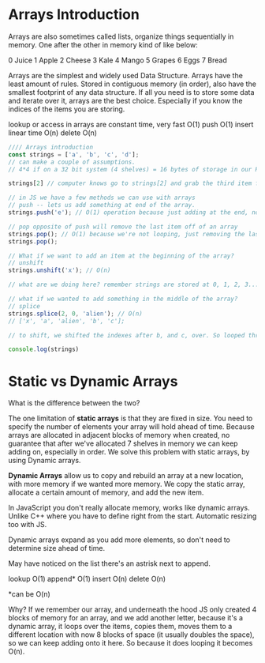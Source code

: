 # Arrays Introduction

Arrays are also sometimes called lists, organize things sequentially in memory. One after the other in memory kind of like below:

0 Juice 
1 Apple 
2 Cheese
3 Kale 
4 Mango
5 Grapes
6 Eggs 
7 Bread

Arrays are the simplest and widely used Data Structure. Arrays have the least amount of rules. Stored in contiguous memory (in order), also have the smallest footprint of any data structure. If all you need is to store some data and iterate over it, arrays are the best choice. Especially if you know the indices of the items you are storing. 

lookup or access in arrays are constant time, very fast O(1)
push O(1)
insert linear time O(n)
delete O(n)

```js
//// Arrays introduction 
const strings = ['a', 'b', 'c', 'd'];
// can make a couple of assumptions. 
// 4*4 if on a 32 bit system (4 shelves) = 16 bytes of storage in our RAM. Computer now knows where to find these items

strings[2] // computer knows go to strings[2] and grab the third item from where the array is stored on your memory. 

// in JS we have a few methods we can use with arrays 
// push -- lets us add something at end of the array. 
strings.push('e'); // O(1) operation because just adding at the end, not looping through anything. 

// pop opposite of push will remove the last item off of an array 
strings.pop(); // O(1) because we're not looping, just removing the last item and computer knows where its stored
strings.pop();

// What if we want to add an item at the beginning of the array? 
// unshift 
strings.unshift('x'); // O(n) 

// what are we doing here? remember strings are stored at 0, 1, 2, 3... etc for the array. When we add x with unshift, all of a sudden adding x into the array, but we now have to shift the numbers one spot, because the indexes are still in order. 0 is now x, then 1, 2, 3, 4. Just by doing this, iterated and looped through everything, and reassigned the indexes. So it's O(n). Depending on the size of the array that's how long it will take with looping. 

// what if we wanted to add something in the middle of the array? 
// splice 
strings.splice(2, 0, 'alien'); // O(n)
// ['x', 'a', 'alien', 'b', 'c'];

// to shift, we shifted the indexes after b, and c, over. So looped through after that. So it's O(n/2) because we did half of the array. But our rule of removing constants and simplifying, it becomes O(n)

console.log(strings)
```

# Static vs Dynamic Arrays 

What is the difference between the two?

The one limitation of **static arrays** is that they are fixed in size. You need to specify the number of elements your array will hold ahead of time. Because arrays are allocated in adjacent blocks of memory when created, no guarantee that after we've allocated 7 shelves in memory we can keep adding on, especially in order. We solve this problem with static arrays, by using Dynamic arrays.

**Dynamic Arrays** allow us to copy and rebuild an array at a new location, with more memory if we wanted more memory. We copy the static array, allocate a certain amount of memory, and add the new item. 

In JavaScript you don't really allocate memory, works like dynamic arrays. Unlike C++ where you have to define right from the start. Automatic resizing too with JS. 

Dynamic arrays expand as you add more elements, so don't need to determine size ahead of time. 

May have noticed on the list there's an astrisk next to append. 

lookup O(1)
append* O(1)
insert O(n)
delete O(n)

*can be O(n)

Why? If we remember our array, and underneath the hood JS only created 4 blocks of memory for an array, and we add another letter, because it's a dynamic array, it loops over the items, copies them, moves them to a different location with now 8 blocks of space (it usually doubles the space), so we can keep adding onto it here. So because it does looping it becomes O(n).